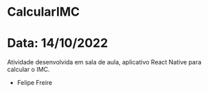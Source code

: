 # CalcularIMC

# Data: 14/10/2022

Atividade desenvolvida em sala de aula, aplicativo React Native para calcular o IMC.

- Felipe Freire
